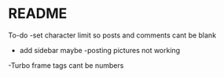 # README

To-do
-set character limit so posts and comments cant be blank
- add sidebar maybe
-posting pictures not working

-Turbo frame tags cant be numbers